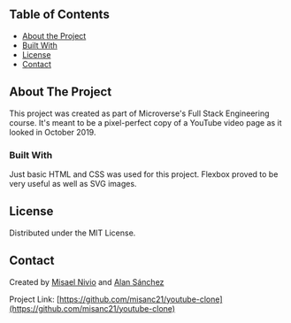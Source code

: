 
## Table of Contents

* [About the Project](#about-the-project)
* [Built With](#built-with)
* [License](#license)
* [Contact](#contact)


## About The Project

This project was created as part of Microverse's Full Stack Engineering course. It's meant to be a pixel-perfect copy of a YouTube video page as it looked in October 2019.


### Built With

Just basic HTML and CSS was used for this project. Flexbox proved to be very useful as well as SVG images.


## License

Distributed under the MIT License.


## Contact

Created by [Misael Nivio](https://github.com/misanc21) and [Alan Sánchez](https://github.com/alan247)

Project Link: [https://github.com/misanc21/youtube-clone](https://github.com/misanc21/youtube-clone)


